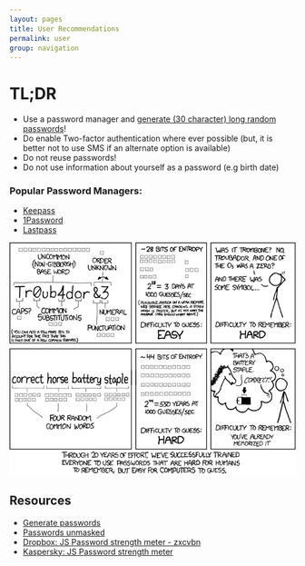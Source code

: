 ```yaml
---
layout: pages
title: User Recommendations
permalink: user
group: navigation
---
```


# TL;DR
* Use a password manager and [generate (30 character) long random passwords](http://passwordsgenerator.net)!
* Do enable Two-factor authentication where ever possible (but, it is better not to use SMS if an alternate option is available)
* Do not reuse passwords!
* Do not use information about yourself as a password (e.g birth date)

### Popular Password Managers:
* [Keepass](http://keepass.info)
* [1Password](https://agilebits.com/onepassword)
* [Lastpass](https://lastpass.com)

[![](img/password_strength.png)](http://xkcd.com/936/)

## Resources
* [Generate passwords](http://passwordsgenerator.net)
* [Passwords unmasked](http://wpengine.com/unmasked/)
* [Dropbox: JS Password strength meter - zxcvbn](https://dl.dropboxusercontent.com/u/209/zxcvbn/test/index.html)
* [Kaspersky: JS Password strength meter](https://password.kaspersky.com)
<!-- * [passwords](https://www.grc.com/passwords.htm) -->

